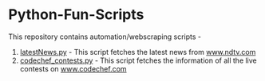 # Python-Fun-Scripts
This repository contains automation/webscraping scripts -
1. <a href="https://github.com/Aditya20kul/Python-Fun-Scripts/blob/master/latestNews.py">latestNews.py</a> - This script fetches the latest news from www.ndtv.com
2. <a href = "https://github.com/Aditya20kul/Python-Fun-Scripts/blob/master/codechef_contests.py">codechef_contests.py</a> - This script fetches the information of all the live contests on www.codechef.com
